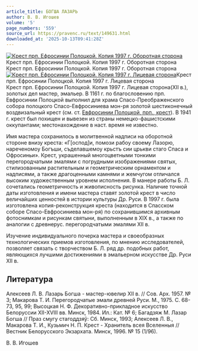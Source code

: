 ```yaml
---
article_title: БОГША ЛАЗАРЬ
author: В. В. Игошев
volume: '5'
page_numbers: '559'
source_url: https://pravenc.ru/text/149631.html
downloaded_at: '2025-10-13T09:41:28Z'
---
```


[![Крест прп. Ефросинии Полоцкой. Копия 1997 г. Оборотная сторона](https://pravenc.ru/data/886/455/1234/1i200.jpg "Кликните для увеличения картинки")](https://pravenc.ru/data/886/455/1234/1i400.jpg)Крест прп. Ефросинии Полоцкой. Копия 1997 г. Оборотная сторона  
Крест прп. Ефросинии Полоцкой. Копия 1997 г. Оборотная сторона[![Крест прп. Ефросинии Полоцкой. Копия 1997 г. Лицевая сторона](https://pravenc.ru/data/893/455/1234/1i200.jpg "Кликните для увеличения картинки")](https://pravenc.ru/data/893/455/1234/1i400.jpg)Крест прп. Ефросинии Полоцкой. Копия 1997 г. Лицевая сторона  
Крест прп. Ефросинии Полоцкой. Копия 1997 г. Лицевая сторона(XII в.), золотых дел мастер, эмальер. В 1161 г. по благословению прп. Евфросинии Полоцкой выполнил для храма Спасо-Преображенского собора полоцкого Спасо-Евфросиниева мон-ря золотой шестиконечный воздвизальный крест (см. ст. [Евфросинии Полоцкой, прп., крест](<https://pravenc.ru/text/Евфросинии Полоцкой  прп   крест.html>)). В 1941 г. крест был похищен и вывезен из страны немецко-фашистскими оккупантами; местонахождение в наст. время не известно.

Имя мастера сохранилось в молитвенной надписи на оборотной стороне внизу креста: «Г[оспод]и, помози рабоу своему Лазорю, нареченомоу Богъши, съделавшемоу крьстъ сии црькви стаго Спаса и Офросиньи». Крест, украшенный многоцветными тонкими перегородчатыми эмалями с погрудными изображениями святых, стилизованным растительным и геометрическим орнаментом и надписями, а также драгоценными камнями и жемчугом отличался высоким художественным уровнем исполнения. В манере работы Б. Л. сочетались геометричность и живописность рисунка. Наличие точной даты изготовления и имени мастера ставят золотой крест в число величайших ценностей в истории культуры Др. Руси. В 1997 г. была изготовлена копия-реконструкция креста (находится в Спасском соборе Спасо-Евфросиниева мон-ря) по сохранившимся архивным фотоснимкам и рисункам святыни, выполненным в XIX в., а также по аналогии с древнерус. перегородчатыми эмалями XII в.

Изучение индивидуального почерка мастера и своеобразных технологических приемов изготовления, по мнению исследователей, позволяет связать с творчеством Б. Л. ряд др. подобных работ, являющихся лучшими достижениями в эмальерном искусстве Др. Руси XII в.

## Литература

Алексеев Л. В. Лазарь Богша - мастер-ювелир XII в. // Сов. Арх. 1957. № 3; Макарова Т. И. Перегородчатые эмали древней Руси. М., 1975. С. 68-73, 95, 99; Высоцкая Н. Ф. Декоративно-прикладное искусство Белоруссии XII-XVIII вв. Минск, 1984. Ил.: Кат. № 6; Багадзяж М. Лазар Богша // Праз смугу стагоддзяў: Сб. Минск, 1993; Алексеев Л. В., Макарова Т. И., Кузьмич Н. П. Крест - Хранитель всея Вселенныя // Вестник Белорусского Экзархата. Минск, 1996. № 15 (1/96).

В. В. Игошев
